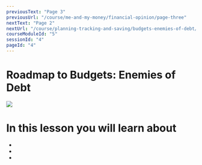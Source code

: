```yaml
---
previousText: "Page 3"
previousUrl: "/course/me-and-my-money/financial-opinion/page-three"
nextText: "Page 2"
nextUrl: "/course/planning-tracking-and-saving/budgets-enemies-of-debt/page-two"
courseModuleId: "5"
sessionId: "4"
pageId: "4"
---
```



# Roadmap to Budgets: Enemies of Debt

<img src="/assets/img/roadmap.png" />

# In this lesson you will learn about

- 
- 
- 
